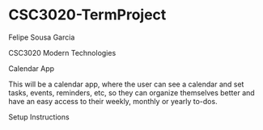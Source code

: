 # CSC3020-TermProject
Felipe Sousa Garcia

CSC3020 Modern Technologies

Calendar App

This will be a calendar app, where the user can see a calendar and set tasks, events, reminders, etc, so they can organize themselves better and have an easy access to their weekly, monthly or yearly to-dos.

Setup Instructions
